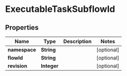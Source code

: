 

# ExecutableTaskSubflowId


## Properties

| Name | Type | Description | Notes |
|------------ | ------------- | ------------- | -------------|
|**namespace** | **String** |  |  [optional] |
|**flowId** | **String** |  |  [optional] |
|**revision** | **Integer** |  |  [optional] |



